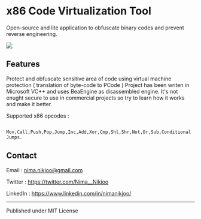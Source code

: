 # x86 Code Virtualization Tool

Open-source and lite application to obfuscate binary codes and prevent reverse engineering.

<a href="http://uupload.ir/" target="_blank"><img src="http://uupload.ir/files/o6bn_2020-09-03_012505.jpg" border="0" /></a>


Features
-------

Protect and obfuscate sensitive area of code using virtual machine protection ( translation of byte-code to PCode )
 Project has been writen in Microsoft VC++ and uses BeaEngine as disassembled engine. It's not enught secure to use in commercial projects so try to learn how it works and make it better.

Supported x86 opcodes :

		Mov,Call,Push,Pop,Jump,Inc,Add,Xor,Cmp,Shl,Shr,Not,Or,Sub,Conditional Jumps.


Contact
-------	

Email : nima.nikjoo@gmail.com

Twitter : https://twitter.com/Nima__Nikjoo

LinkedIn : https://www.linkedin.com/in/nimanikjoo/

___________________

Published under MIT License
